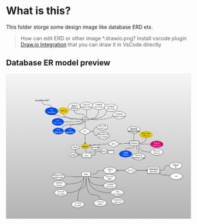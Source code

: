 # What is this?
This folder storge some design image like database ERD etx.

> How can edit ERD or other image *.drawio.png?
Install vscode plugin [Draw.io Integration](https://marketplace.visualstudio.com/items?itemName=hediet.vscode-drawio) that you can draw it in VsCode directly

## Database ER model preview
![Database ER model](./ERD.drawio.png)